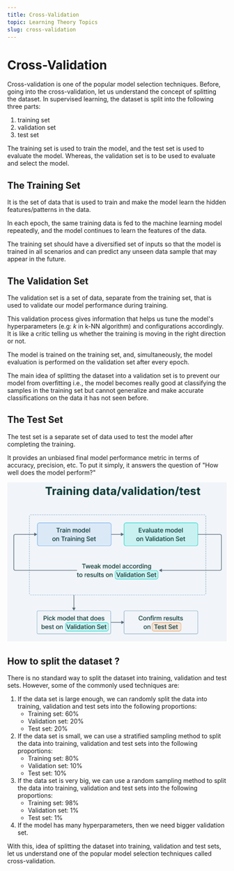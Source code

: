```yaml
---
title: Cross-Validation
topic: Learning Theory Topics
slug: cross-validation
---
```


# Cross-Validation

Cross-validation is one of the popular model selection techniques. Before, going into the cross-validation, let us understand the concept of splitting the dataset. In supervised learning, the dataset is split into the following three parts:
1. training set
2. validation set
3. test set

The training set is used to train the model, and the test set is used to evaluate the model. Whereas, the validation set is to be used to evaluate and select the model.

## The Training Set
It is the set of data that is used to train and make the model learn the hidden features/patterns in the data.

In each epoch, the same training data is fed to the machine learning model repeatedly, and the model continues to learn the features of the data.

The training set should have a diversified set of inputs so that the model is trained in all scenarios and can predict any unseen data sample that may appear in the future.

## The Validation Set
The validation set is a set of data, separate from the training set, that is used to validate our model performance during training.

This validation process gives information that helps us tune the model's hyperparameters (e.g: $k$ in k-NN algorithm) and configurations accordingly. It is like a critic telling us whether the training is moving in the right direction or not.

The model is trained on the training set, and, simultaneously, the model evaluation is performed on the validation set after every epoch.

The main idea of splitting the dataset into a validation set is to prevent our model from overfitting i.e., the model becomes really good at classifying the samples in the training set but cannot generalize and make accurate classifications on the data it has not seen before.

## The Test Set
The test set is a separate set of data used to test the model after completing the training.

It provides an unbiased final model performance metric in terms of accuracy, precision, etc. To put it simply, it answers the question of "How well does the model perform?"

![Train-Test-Validation](./images/train-test-validation-split.png)

## How to split the dataset ?

There is no standard way to split the dataset into training, validation and test sets. However, some of the commonly used techniques are:
1. If the data set is large enough, we can randomly split the data into training, validation and test sets into the following proportions:
    - Training set: 60%
    - Validation set: 20%
    - Test set: 20%
2. If the data set is small, we can use a stratified sampling method to split the data into training, validation and test sets into the following proportions: 
    - Training set: 80%
    - Validation set: 10%
    - Test set: 10%
3. If the data set is very big, we can use a random sampling method to split the data into training, validation and test sets into the following proportions:
    - Training set: 98%
    - Validation set: 1%
    - Test set: 1%
4. If the model has many hyperparameters, then we need bigger validation set.

With this, idea of splitting the dataset into training, validation and test sets, let us understand one of the popular model selection techniques called cross-validation.